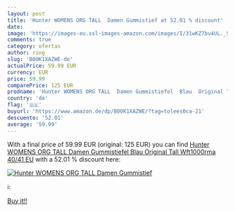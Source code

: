 ```yaml
---
layout: post
title: 'Hunter WOMENS ORG TALL  Damen Gummistief at 52.01 % discount'
date: 
image: 'https://images-eu.ssl-images-amazon.com/images/I/31wKZ7bv4UL._SL200_.jpg'
comments: true
category: ofertas
author: ring
slug: 'B00K1XAZWE-de'
actualPrice: 59.99 EUR
currency: EUR
price: 59.99
comparePrice: 125 EUR
prodname: 'Hunter WOMENS ORG TALL  Damen Gummistiefel  Blau  Original Tall Wft1000rma   40/41 EU'
country: 'de'
flag: '🇩🇪'
buyurl: 'https://www.amazon.de/dp/B00K1XAZWE/?tag=tolees0ca-21'
descuento: '52.01'
average: '59.99'
---
```


With a final price of 59.99 EUR (original: 125 EUR) you can find [Hunter WOMENS ORG TALL  Damen Gummistiefel  Blau  Original Tall Wft1000rma   40/41 EU](https://www.amazon.de/dp/B00K1XAZWE/?tag=tolees0ca-21) with a  52.01 % discount here:

[![Hunter WOMENS ORG TALL  Damen Gummistief](https://images-eu.ssl-images-amazon.com/images/I/31wKZ7bv4UL._SL200_.jpg)](https://www.amazon.de/dp/B00K1XAZWE/?tag=tolees0ca-21)

ℹ️:


[Buy it!!](https://www.amazon.de/dp/B00K1XAZWE/?tag=tolees0ca-21)
